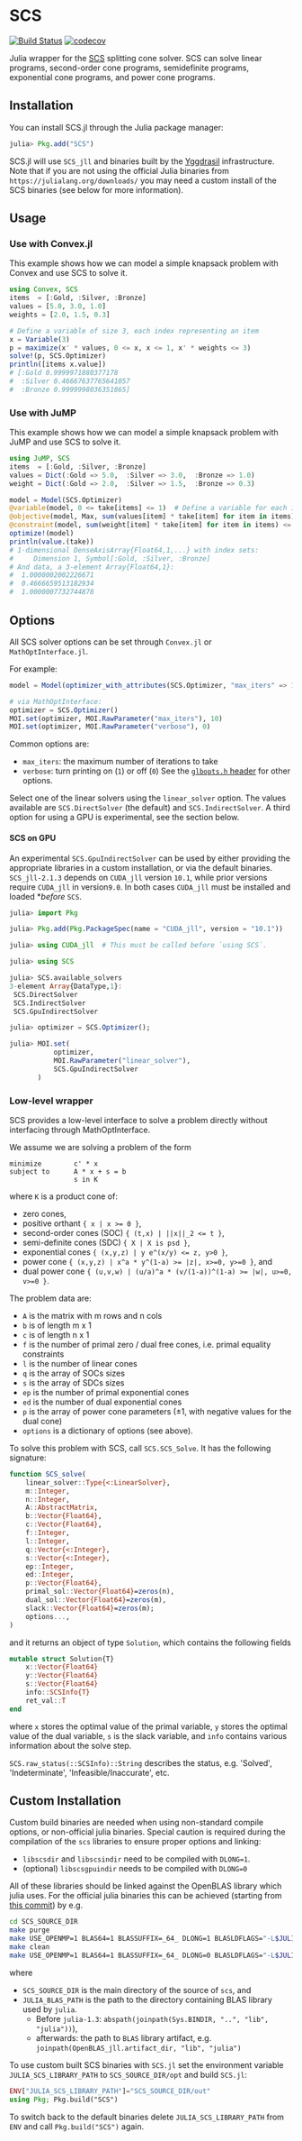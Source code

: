 # SCS

[![Build Status](https://github.com/jump-dev/SCS.jl/workflows/CI/badge.svg?branch=master)](https://github.com/jump-dev/SCS.jl/actions?query=workflow%3ACI)
[![codecov](https://codecov.io/gh/jump-dev/SCS.jl/branch/master/graph/badge.svg)](https://codecov.io/gh/jump-dev/SCS.jl)

Julia wrapper for the [SCS](https://github.com/cvxgrp/scs) splitting cone
solver. SCS can solve linear programs, second-order cone programs, semidefinite
programs, exponential cone programs, and power cone programs.

## Installation

You can install SCS.jl through the Julia package manager:
```julia
julia> Pkg.add("SCS")
```

SCS.jl will use `SCS_jll` and binaries built by the [Yggdrasil](https://github.com/JuliaPackaging/Yggdrasil)
infrastructure. Note that if you are not using the official Julia binaries from
`https://julialang.org/downloads/` you may need a custom install of the SCS
binaries (see below for more information).

## Usage

### Use with Convex.jl

This example shows how we can model a simple knapsack problem with Convex and
use SCS to solve it.
```julia
using Convex, SCS
items  = [:Gold, :Silver, :Bronze]
values = [5.0, 3.0, 1.0]
weights = [2.0, 1.5, 0.3]

# Define a variable of size 3, each index representing an item
x = Variable(3)
p = maximize(x' * values, 0 <= x, x <= 1, x' * weights <= 3)
solve!(p, SCS.Optimizer)
println([items x.value])
# [:Gold 0.9999971880377178
#  :Silver 0.46667637765641057
#  :Bronze 0.9999998036351865]
```

### Use with JuMP

This example shows how we can model a simple knapsack problem with JuMP and use
SCS to solve it.
```julia
using JuMP, SCS
items  = [:Gold, :Silver, :Bronze]
values = Dict(:Gold => 5.0,  :Silver => 3.0,  :Bronze => 1.0)
weight = Dict(:Gold => 2.0,  :Silver => 1.5,  :Bronze => 0.3)

model = Model(SCS.Optimizer)
@variable(model, 0 <= take[items] <= 1)  # Define a variable for each item
@objective(model, Max, sum(values[item] * take[item] for item in items))
@constraint(model, sum(weight[item] * take[item] for item in items) <= 3)
optimize!(model)
println(value.(take))
# 1-dimensional DenseAxisArray{Float64,1,...} with index sets:
#     Dimension 1, Symbol[:Gold, :Silver, :Bronze]
# And data, a 3-element Array{Float64,1}:
#  1.0000002002226671
#  0.4666659513182934
#  1.0000007732744878
```

## Options

All SCS solver options can be set through `Convex.jl` or `MathOptInterface.jl`.

For example:
```julia
model = Model(optimizer_with_attributes(SCS.Optimizer, "max_iters" => 10))

# via MathOptInterface:
optimizer = SCS.Optimizer()
MOI.set(optimizer, MOI.RawParameter("max_iters"), 10)
MOI.set(optimizer, MOI.RawParameter("verbose"), 0)
```

Common options are:
 * `max_iters`: the maximum number of iterations to take
 * `verbose`: turn printing on (`1`) or off (`0`)
See the [`glbopts.h` header](https://github.com/cvxgrp/scs/blob/0fd7ea85e8b0d878cacf5b1dbce557b330422ff7/include/glbopts.h#L30)
for other options.

Select one of the linear solvers using the `linear_solver` option. The values
available are `SCS.DirectSolver` (the default) and `SCS.IndirectSolver`. A third
option for using a GPU is experimental, see the section below.

#### SCS on GPU

An experimental `SCS.GpuIndirectSolver` can be used by either providing the
appropriate libraries in a custom installation, or via the default binaries.
`SCS_jll-2.1.3` depends on `CUDA_jll` version `10.1`, while prior versions
require `CUDA_jll` in version`9.0`. In both cases `CUDA_jll` must be installed
and loaded **before* `SCS`.

```julia
julia> import Pkg

julia> Pkg.add(Pkg.PackageSpec(name = "CUDA_jll", version = "10.1"))

julia> using CUDA_jll  # This must be called before `using SCS`.

julia> using SCS

julia> SCS.available_solvers
3-element Array{DataType,1}:
 SCS.DirectSolver
 SCS.IndirectSolver
 SCS.GpuIndirectSolver

julia> optimizer = SCS.Optimizer();

julia> MOI.set(
           optimizer,
           MOI.RawParameter("linear_solver"),
           SCS.GpuIndirectSolver
       )
```

### Low-level wrapper

SCS provides a low-level interface to solve a problem directly without
interfacing through MathOptInterface.

We assume we are solving a problem of the form
```
minimize        c' * x
subject to      A * x + s = b
                s in K
```
where `K` is a product cone of:
- zero cones,
- positive orthant `{ x | x >= 0 }`,
- second-order cones (SOC) `{ (t,x) | ||x||_2 <= t }`,
- semi-definite cones (SDC) `{ X | X is psd }`,
- exponential cones `{ (x,y,z) | y e^(x/y) <= z, y>0 }`,
- power cone `{ (x,y,z) | x^a * y^(1-a) >= |z|, x>=0, y>=0 }`, and
- dual power cone `{ (u,v,w) | (u/a)^a * (v/(1-a))^(1-a) >= |w|, u>=0, v>=0 }`.

The problem data are:
- `A` is the matrix with m rows and n cols
- `b` is of length m x 1
- `c` is of length n x 1
- `f` is the number of primal zero / dual free cones, i.e. primal equality
  constraints
- `l` is the number of linear cones
- `q` is the array of SOCs sizes
- `s` is the array of SDCs sizes
- `ep` is the number of primal exponential cones
- `ed` is the number of dual exponential cones
- `p` is the array of power cone parameters (±1, with negative values for the
  dual cone)
- `options` is a dictionary of options (see above).

To solve this problem with SCS, call `SCS.SCS_Solve`. It has the following
signature:
```julia
function SCS_solve(
    linear_solver::Type{<:LinearSolver},
    m::Integer,
    n::Integer,
    A::AbstractMatrix,
    b::Vector{Float64},
    c::Vector{Float64},
    f::Integer,
    l::Integer,
    q::Vector{<:Integer},
    s::Vector{<:Integer},
    ep::Integer,
    ed::Integer,
    p::Vector{Float64},
    primal_sol::Vector{Float64}=zeros(n),
    dual_sol::Vector{Float64}=zeros(m),
    slack::Vector{Float64}=zeros(m);
    options...,
)
```
and it returns an object of type `Solution`, which contains the following fields
```julia
mutable struct Solution{T}
    x::Vector{Float64}
    y::Vector{Float64}
    s::Vector{Float64}
    info::SCSInfo{T}
    ret_val::T
end
```
where `x` stores the optimal value of the primal variable, `y` stores the
optimal value of the dual variable, `s` is the slack variable, and `info`
contains various information about the solve step.

`SCS.raw_status(::SCSInfo)::String` describes the status, e.g. 'Solved',
'Indeterminate', 'Infeasible/Inaccurate', etc.

## Custom Installation

Custom build binaries are needed when using non-standard compile options, or
non-official julia binaries. Special caution is required during the compilation
of the `scs` libraries to ensure proper options and linking:

  * `libscsdir` and `libscsindir` need to be compiled with `DLONG=1`.
  * (optional) `libscsgpuindir` needs to be compiled with `DLONG=0`

All of these libraries should be linked against the OpenBLAS library which julia
uses. For the official julia binaries this can be achieved (starting from
[this commit](https://github.com/cvxgrp/scs/commit/e6ab81db115bb37502de0a9917041a0bc2ded313))
by e.g.
```bash
cd SCS_SOURCE_DIR
make purge
make USE_OPENMP=1 BLAS64=1 BLASSUFFIX=_64_ DLONG=1 BLASLDFLAGS="-L$JULIA_BLAS_PATH -lopenblas64_" out/libscsdir.so out/libscsindir.so
make clean
make USE_OPENMP=1 BLAS64=1 BLASSUFFIX=_64_ DLONG=0 BLASLDFLAGS="-L$JULIA_BLAS_PATH -lopenblas64_" out/libscsgpuindir.so
```
where
 * `SCS_SOURCE_DIR` is the main directory of the source of `scs`, and
 * `JULIA_BLAS_PATH` is the path to the directory containing BLAS library used
   by `julia`.
   - Before `julia-1.3`: `abspath(joinpath(Sys.BINDIR, "..", "lib", "julia"))`),
   - afterwards: the path to `BLAS` library artifact, e.g.
     `joinpath(OpenBLAS_jll.artifact_dir, "lib", "julia")`

To use custom built SCS binaries with `SCS.jl` set the environment variable
`JULIA_SCS_LIBRARY_PATH` to `SCS_SOURCE_DIR/opt` and build `SCS.jl`:
```julia
ENV["JULIA_SCS_LIBRARY_PATH"]="SCS_SOURCE_DIR/out"
using Pkg; Pkg.build("SCS")
```

To switch back to the default binaries delete `JULIA_SCS_LIBRARY_PATH` from
`ENV` and call `Pkg.build("SCS")` again.
